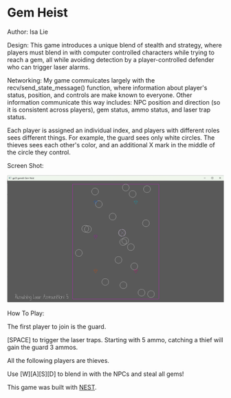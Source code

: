 # Gem Heist

Author: Isa Lie

Design: This game introduces a unique blend of stealth and strategy, where players must blend in with computer controlled characters while trying to reach a gem, all while avoiding detection by a player-controlled defender who can trigger laser alarms.

Networking: My game commuicates largely with the recv/send_state_message() function, where information about player's status, 
position, and controls are make known to everyone. Other information communicate this way includes: NPC position and direction (so it is consistent 
across players), gem status, ammo status, and laser trap status.

Each player is assigned an individual index, and players with different roles
 sees different things.
For example, the guard sees only white circles. The thieves sees each other's color, and an additional X mark in the middle of 
the circle they control.

Screen Shot:

![Screen Shot](screenshot.png)

How To Play:

The first player to join is the guard. 

[SPACE] to trigger the laser traps. Starting with 5 ammo, catching a thief will gain the guard 3 ammos.

All the following players are thieves.

Use [W][A][S][D] to blend in with the NPCs and steal all gems!

This game was built with [NEST](NEST.md).

